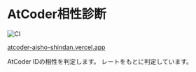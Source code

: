 AtCoder相性診断
=====
![CI](https://github.com/makutamoto/atcoder-aisho-shindan/workflows/CI/badge.svg)

[atcoder-aisho-shindan.vercel.app](https://atcoder-aisho-shindan.vercel.app)

AtCoder IDの相性を判定します。
レートをもとに判定しています。
